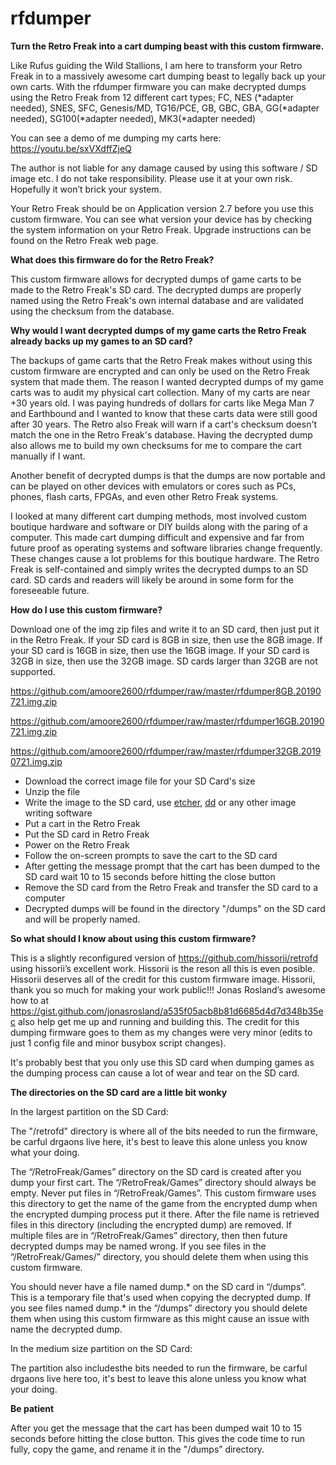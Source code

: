 # rfdumper
**Turn the Retro Freak into a cart dumping beast with this custom firmware.**

Like Rufus guiding the Wild Stallions, I am here to transform your Retro Freak in to a massively awesome cart dumping beast to legally back up your own carts. With the rfdumper firmware you can make decrypted dumps using the Retro Freak from 12 different cart types; FC, NES (\*adapter needed), SNES, SFC, Genesis/MD, TG16/PCE, GB, GBC, GBA, GG(\*adapter needed), SG100(\*adapter needed), MK3(\*adapter needed)

You can see a demo of me dumping my carts here: https://youtu.be/sxVXdffZjeQ

The author is not liable for any damage caused by using this software / SD image etc. I do not take responsibility. Please use it at your own risk. Hopefully it won’t brick your system.

Your Retro Freak should be on Application version 2.7 before you use this custom firmware. You can see what version your device has by checking the system information on your Retro Freak. Upgrade instructions can be found on the Retro Freak web page.

**What does this firmware do for the Retro Freak?**

   This custom firmware allows for decrypted dumps of game carts to be made to the Retro Freak's SD card. The decrypted dumps are properly named using the Retro Freak's own internal database and are validated using the checksum from the database.

**Why would I want decrypted dumps of my game carts the Retro Freak already backs up my games to an SD card?**

   The backups of game carts that the Retro Freak makes without using this custom firmware are encrypted and can only be used on the Retro Freak system that made them. The reason I wanted decrypted dumps of my game carts was to audit my physical cart collection. Many of my carts are near +30 years old. I was paying hundreds of dollars for carts like Mega Man 7 and Earthbound and I wanted to know that these carts data were still good after 30 years. The Retro also Freak will warn if a cart's checksum doesn't match the one in the Retro Freak's database. Having the decrypted dump also allows me to build my own checksums for me to compare the cart manually if I want.
 
   Another benefit of decrypted dumps is that the dumps are now portable and can be played on other devices with emulators or cores such as PCs, phones, flash carts, FPGAs, and even other Retro Freak systems. 
 
   I looked at many different cart dumping methods, most involved custom boutique hardware and software or DIY builds along with the paring of a computer. This made cart dumping difficult and expensive and far from future proof as operating systems and software libraries change frequently. These changes cause a lot problems for this boutique hardware. The Retro Freak is self-contained and simply writes the decrypted dumps to an SD card. SD cards and readers will likely be around in some form for the foreseeable future.  

**How do I use this custom firmware?**

   Download one of the img zip files and write it to an SD card, then just put it in the Retro Freak. If your SD card is 8GB in size, then use the 8GB image. If your SD card is 16GB in size, then use the 16GB image. If your SD card is 32GB in size, then use the 32GB image. SD cards larger than 32GB are not supported.
   
  https://github.com/amoore2600/rfdumper/raw/master/rfdumper8GB.20190721.img.zip
  
  https://github.com/amoore2600/rfdumper/raw/master/rfdumper16GB.20190721.img.zip
  
  https://github.com/amoore2600/rfdumper/raw/master/rfdumper32GB.20190721.img.zip
   
* Download the correct image file for your SD Card's size
* Unzip the file
* Write the image to the SD card, use [etcher](https://www.balena.io/etcher/), [dd](http://osxdaily.com/2018/04/18/write-image-file-sd-card-dd-command-line/) or any other image writing software
* Put a cart in the Retro Freak 
* Put the SD card in Retro Freak 
* Power on the Retro Freak
* Follow the on-screen prompts to save the cart to the SD card
* After getting the message prompt that the cart has been dumped to the SD card wait 10 to 15 seconds before hitting the close button  
* Remove the SD card from the Retro Freak and transfer the SD card to a computer 
* Decrypted dumps will be found in the directory "/dumps" on the SD card and will be properly named.   


**So what should I know about using this custom firmware?**

   This is a slightly reconfigured version of https://github.com/hissorii/retrofd using hissorii’s excellent work. Hissorii is the reson all this is even posible. Hissorii deserves all of the credit for this custom firmware image. Hissorii, thank you so much for making your work public!!! Jonas Rosland’s awesome how to at https://gist.github.com/jonasrosland/a535f05acb8b81d6685d4d7d348b35ec also help get me up and running and building this. The credit for this dumping firmware goes to them as my changes were very minor (edits to just 1 config file and minor busybox script changes).

   It's probably best that you only use this SD card when dumping games as the dumping process can cause a lot of wear and tear on the SD card. 

**The directories on the SD card are a little bit wonky** 

In the largest partition on the SD Card: 

   The "/retrofd" directory is where all of the bits needed to run the firmware, be carful drgaons live here, it's best to leave this alone unless you know what your doing.

   The “/RetroFreak/Games” directory on the SD card is created after you dump your first cart. The “/RetroFreak/Games” directory should always be empty. Never put files in “/RetroFreak/Games”. This custom firmware uses this directory to get the name of the game from the encrypted dump when the encrypted dumping process put it there. After the file name is retrieved files in this directory (including the encrypted dump) are removed. If multiple files are in “/RetroFreak/Games” directory, then then future decrypted dumps may be named wrong. If you see files in the “/RetroFreak/Games/” directory, you should delete them when using this custom firmware.

   You should never have a file named dump.* on the SD card in “/dumps”. This is a temporary file that's used when copying the decrypted dump. If you see files named dump.* in the “/dumps” directory you should delete them when using this custom firmware as this might cause an issue with name the decrypted dump.
   
In the medium size partition on the SD Card:

The partition also includesthe bits needed to run the firmware, be carful drgaons live here too, it's best to leave this alone unless you know what your doing.

      
**Be patient**

  After you get the message that the cart has been dumped wait 10 to 15 seconds before hitting the close button. This gives the code time to run fully, copy the game, and rename it in the "/dumps” directory.  
  
